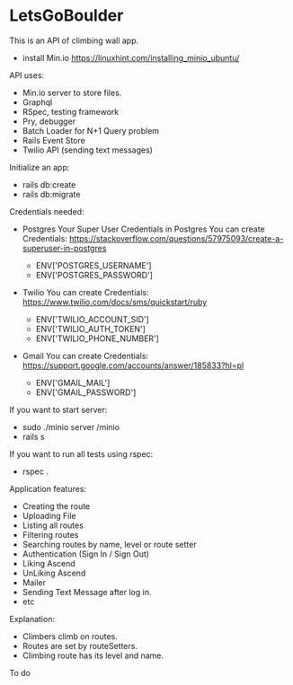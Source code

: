 # LetsGoBoulder

This is an API of climbing wall app.
* install Min.io https://linuxhint.com/installing_minio_ubuntu/

API uses:
* Min.io server to store files.
* Graphql
* RSpec, testing framework
* Pry, debugger
* Batch Loader for N+1 Query problem
* Rails Event Store
* Twilio API (sending text messages)


Initialize an app:
* rails db:create
* rails db:migrate

Credentials needed:

- Postgres
Your Super User Credentials in Postgres
You can create Credentials: https://stackoverflow.com/questions/57975093/create-a-superuser-in-postgres
  * ENV['POSTGRES_USERNAME']
  * ENV['POSTGRES_PASSWORD']

- Twilio
You can create Credentials: https://www.twilio.com/docs/sms/quickstart/ruby
  * ENV['TWILIO_ACCOUNT_SID']
  * ENV['TWILIO_AUTH_TOKEN']
  * ENV['TWILIO_PHONE_NUMBER']

- Gmail
You can create Credentials: https://support.google.com/accounts/answer/185833?hl=pl
  * ENV['GMAIL_MAIL']
  * ENV['GMAIL_PASSWORD']

If you want to start server:
* sudo ./minio server /minio
* rails s


If you want to run all tests using rspec:
* rspec .


Application features:

- Creating the route
- Uploading File
- Listing all routes
- Filtering routes
- Searching routes by name, level or route setter
- Authentication (Sign In / Sign Out)
- Liking Ascend
- UnLiking Ascend
- Mailer
- Sending Text Message after log in.
- etc


Explanation:
- Climbers climb on routes. 
- Routes are set by routeSetters. 
- Climbing route has its level and name.



To do
